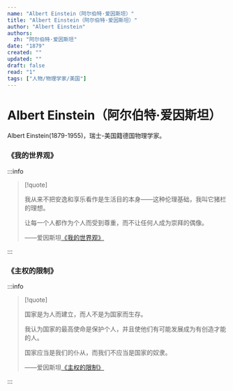 ```yaml
---
name: "Albert Einstein（阿尔伯特·爱因斯坦）"
title: "Albert Einstein（阿尔伯特·爱因斯坦）"
author: "Albert Einstein"
authors:
  zh: "阿尔伯特·爱因斯坦"
date: "1879"
created: ""
updated: ""
draft: false
read: "1"
tags: ["人物/物理学家/美国"]
---
```


# Albert Einstein（阿尔伯特·爱因斯坦）

Albert Einstein(1879-1955)，瑞士-美国籍德国物理学家。

### 《我的世界观》

:::info

> [!quote]
>
> 我从来不把安逸和享乐看作是生活目的本身——这种伦理基础，我叫它猪栏的理想。
>
> 让每一个人都作为个人而受到尊重，而不让任何人成为崇拜的偶像。
>
> ——爱因斯坦[《我的世界观》](../post/einstein-1930.md)

:::

### 《主权的限制》

:::info

> [!quote]
>
> 国家是为人而建立，而人不是为国家而生存。
>
> 我认为国家的最高使命是保护个人，并且使他们有可能发展成为有创造才能的人。
>
> 国家应当是我们的仆从，而我们不应当是国家的奴隶。
>
> ——爱因斯坦[《主权的限制》](../post/einstein-1931.md)

:::

